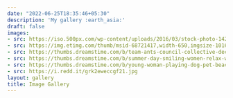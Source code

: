 ```yaml
---
date: "2022-06-25T18:35:46+05:30"
description: 'My gallery :earth_asia:'
draft: false
images:
- src: https://iso.500px.com/wp-content/uploads/2016/03/stock-photo-142984111-1500x1000.jpg
- src: https://img.etimg.com/thumb/msid-68721417,width-650,imgsize-1016106,,resizemode-4,quality-100/nature1_gettyimages.jpg
- src: https://thumbs.dreamstime.com/b/team-ants-council-collective-decision-work-17037482.jpg
- src: https://thumbs.dreamstime.com/b/summer-day-smiling-women-relax-wearing-red-dress-fashion-standing-wooden-bridge-over-sea-blue-sky-background-summer-107411998.jpg
- src: https://thumbs.dreamstime.com/b/young-woman-playing-dog-pet-beach-sunrise-sunset-girl-dog-having-fun-seasid-seaside-cute-neglected-stay-66480218.jpg
- src: https://i.redd.it/grk2eweccgf21.jpg
layout: gallery
title: Image Gallery
---
```

